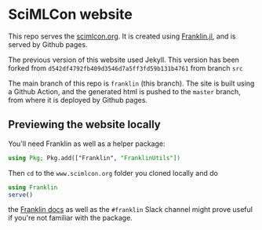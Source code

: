 # SciMLCon website

This repo serves the [scimlcon.org]([https://scimlcon.org). It is created using [Franklin.jl](https://github.com/tlienart/Franklin.jl), and is served by Github pages.

The previous version of this website used Jekyll. This version has been forked from `d542df4792fb409d3546d7a5ff3fd59b131b4761` from branch `src`

The main branch of this repo is `franklin` (this branch). The site is built using a Github Action, and the generated html is pushed to the `master` branch, from where it is deployed by Github pages.

## Previewing the website locally

You'll need Franklin as well as a helper package:

```julia
using Pkg; Pkg.add(["Franklin", "FranklinUtils"])
```

Then `cd` to the `www.scimlcon.org` folder you cloned locally and do

```julia
using Franklin
serve()
```

the [Franklin docs](https://franklinjl.org) as well as the `#franklin` Slack channel might prove useful if you're not familiar with the package.
